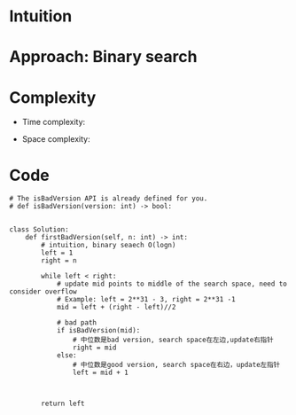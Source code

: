 # Intuition
<!-- Describe your first thoughts on how to solve this problem. -->

# Approach: Binary search
<!-- Describe your approach to solving the problem. -->

# Complexity
- Time complexity:
<!-- Add your time complexity here, e.g. $$O(n)$$ -->

- Space complexity:
<!-- Add your space complexity here, e.g. $$O(n)$$ -->

# Code
```
# The isBadVersion API is already defined for you.
# def isBadVersion(version: int) -> bool:


class Solution:
    def firstBadVersion(self, n: int) -> int:
        # intuition, binary seaech O(logn)
        left = 1
        right = n

        while left < right:
            # update mid points to middle of the search space, need to consider overflow
            # Example: left = 2**31 - 3, right = 2**31 -1
            mid = left + (right - left)//2

            # bad path
            if isBadVersion(mid):
                # 中位数是bad version, search space在左边,update右指针
                right = mid 
            else:
                # 中位数是good version, search space在右边，update左指针
                left = mid + 1


        
        return left
```